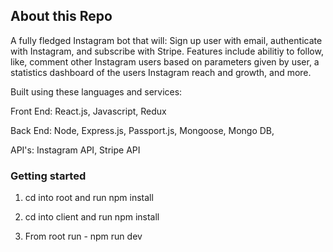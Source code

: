 ## About this Repo

A fully fledged Instagram bot that will: Sign up user with email, authenticate with Instagram, and subscribe with Stripe. Features include abilitiy to follow, like, comment other Instagram users based on parameters given by user, a statistics dashboard of the users Instagram reach and growth, and more.

Built using these languages and services:

Front End: React.js, Javascript, Redux

Back End: Node, Express.js, Passport.js, Mongoose, Mongo DB,

API's: Instagram API, Stripe API

### Getting started

1. cd into root and run npm install

3. cd into client and run npm install

3. From root run - npm run dev
